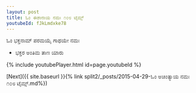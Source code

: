 ```yaml
---
layout: post
title: ಓಂ ಈಶಾನಾಯ ನಮಃ ೧೦೮ ಟೈಮ್ಸ್
youtubeId: fJkLmdxke78
---
```

 
 
 ಓಂ ಭಕ್ತನಾಮ್ ಪರಮಯೈ ಗಾಥಯೇ ನಮಃ  
 
 -  ಭಕ್ತರ ಅಂತಿಮ ತಾಣ ಯಾರು 
 
  
 
  
 
 
 
 
 
 


{% include youtubePlayer.html id=page.youtubeId %}
 
[Next]({{ site.baseurl }}{% link  split2/_posts/2015-04-29-ಓಂ ಅಚಿಂತ್ಯಾಯ ನಮಃ ೧೦೮ ಟೈಮ್ಸ್.md%})
 
